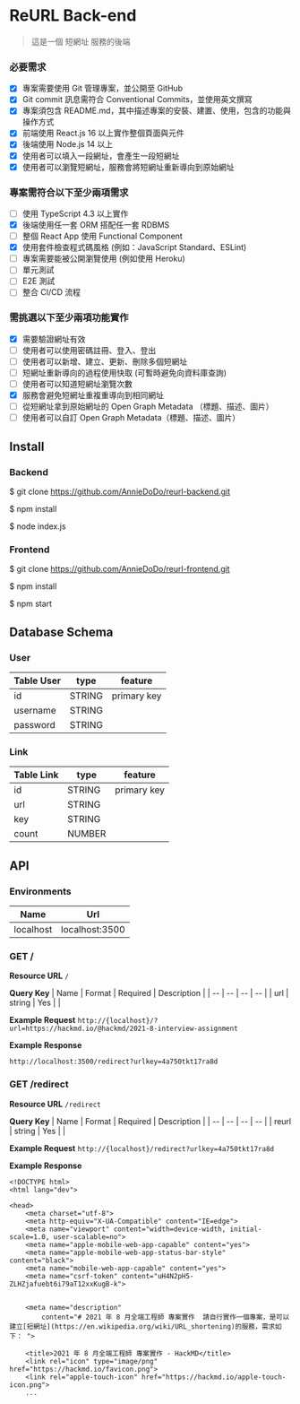 # ReURL Back-end
> 這是一個 短網址 服務的後端

### 必要需求
- [x] 專案需要使用 Git 管理專案，並公開至 GitHub
- [x] Git commit 訊息需符合 Conventional Commits，並使用英文撰寫
- [x] 專案須包含 README.md，其中描述專案的安裝、建置、使用，包含的功能與操作方式
- [x] 前端使用 React.js 16 以上實作整個頁面與元件
- [x] 後端使用 Node.js 14 以上
- [x] 使用者可以填入一段網址，會產生一段短網址
- [x] 使用者可以瀏覽短網址，服務會將短網址重新導向到原始網址
### 專案需符合以下至少兩項需求
- [ ] 使用 TypeScript 4.3 以上實作
- [x] 後端使用任一套 ORM 搭配任一套 RDBMS
- [ ] 整個 React App 使用 Functional Component
- [x] 使用套件檢查程式碼風格 (例如：JavaScript Standard、ESLint)
- [ ] 專案需要能被公開瀏覽使用 (例如使用 Heroku)
- [ ] 單元測試
- [ ] E2E 測試
- [ ] 整合 CI/CD 流程
### 需挑選以下至少兩項功能實作
- [x] 需要驗證網址有效
- [ ] 使用者可以使用密碼註冊、登入、登出
- [ ] 使用者可以新增、建立、更新、刪除多個短網址
- [ ] 短網址重新導向的過程使用快取 (可暫時避免向資料庫查詢)
- [ ] 使用者可以知道短網址瀏覽次數
- [x] 服務會避免短網址重複重導向到相同網址
- [ ] 從短網址拿到原始網址的 Open Graph Metadata （標題、描述、圖片）
- [ ] 使用者可以自訂 Open Graph Metadata（標題、描述、圖片）

## Install

### Backend
$ git clone https://github.com/AnnieDoDo/reurl-backend.git

$ npm install

$ node index.js

### Frontend

$ git clone https://github.com/AnnieDoDo/reurl-frontend.git

$ npm install

$ npm start

## Database Schema
### User
 Table User| type | feature 
------|----------------|---------------  
id | STRING | primary key
username | STRING
password | STRING

### Link
 Table Link| type | feature 
------|----------------|---------------  
id | STRING | primary key
url | STRING
key | STRING
count | NUMBER

## API

### Environments

| Name |  Url |
| -- | -- |
| localhost | localhost:3500 |

### GET /
**Resource URL**
`/`

**Query Key**
| Name | Format | Required | Description |
| -- | -- | -- | -- |
| url | string | Yes |  |

**Example Request**
`http://{localhost}/?url=https://hackmd.io/@hackmd/2021-8-interview-assignment`

**Example Response**

```http://localhost:3500/redirect?urlkey=4a750tkt17ra8d```

### GET /redirect

**Resource URL**
`/redirect`

**Query Key**
| Name | Format | Required | Description |
| -- | -- | -- | -- |
| reurl | string | Yes |  |

**Example Request**
`http://{localhost}/redirect?urlkey=4a750tkt17ra8d`

**Example Response**

```
<!DOCTYPE html>
<html lang="dev">

<head>
	<meta charset="utf-8">
	<meta http-equiv="X-UA-Compatible" content="IE=edge">
	<meta name="viewport" content="width=device-width, initial-scale=1.0, user-scalable=no">
	<meta name="apple-mobile-web-app-capable" content="yes">
	<meta name="apple-mobile-web-app-status-bar-style" content="black">
	<meta name="mobile-web-app-capable" content="yes">
	<meta name="csrf-token" content="uH4N2pH5-ZLHZjafuebt6i79aT12xxKugB-k">


	<meta name="description"
		content="# 2021 年 8 月全端工程師 專案實作  請自行實作一個專案，是可以建立[短網址](https://en.wikipedia.org/wiki/URL_shortening)的服務，需求如下： ">

	<title>2021 年 8 月全端工程師 專案實作 - HackMD</title>
	<link rel="icon" type="image/png" href="https://hackmd.io/favicon.png">
	<link rel="apple-touch-icon" href="https://hackmd.io/apple-touch-icon.png">
    ...
    
```